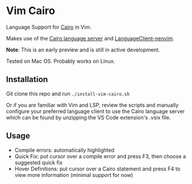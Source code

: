 # Vim Cairo

Language Support for [Cairo](https://www.cairo-lang.org/) in Vim.  

Makes use of the [Cairo language server](https://github.com/ericglau/cairo-ls) and [LanguageClient-neovim](https://github.com/autozimu/LanguageClient-neovim).

**Note**: This is an early preview and is still in active development.

Tested on Mac OS. Probably works on Linux.

## Installation

Git clone this repo and run `./install-vim-cairo.sh`

Or if you are familiar with Vim and LSP, review the scripts and manually configure your preferred language client to use the Cairo language server which can be found by unzipping the VS Code extension's .vsix file.

## Usage

- Compile errors: automatically highlighted
- Quick Fix: put cursor over a compile error and press F3, then choose a suggested quick fix
- Hover Definitions: put cursor over a Cairo statement and press F4 to view more information (minimal support for now)
